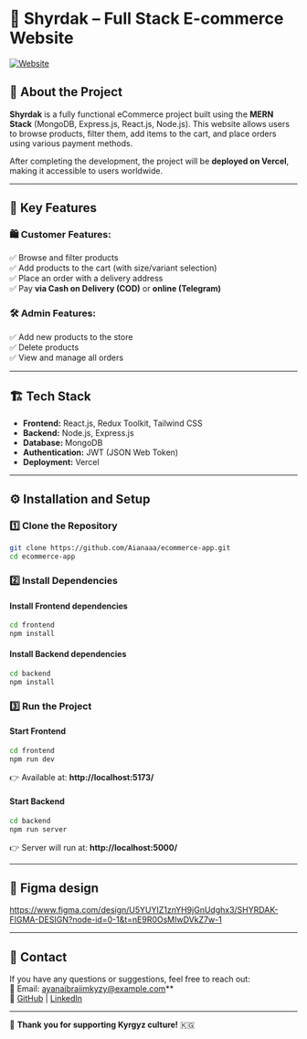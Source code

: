 

# 🛒 Shyrdak – Full Stack E-commerce Website  

[![Website](https://img.shields.io/badge/Live%20Demo-ecommerce--frontend--ten--beige.vercel.app-blue)](https://ecommerce-frontend-ten-beige.vercel.app/)

## 📌 About the Project  

**Shyrdak** is a fully functional eCommerce project built using the **MERN Stack** (MongoDB, Express.js, React.js, Node.js). This website allows users to browse products, filter them, add items to the cart, and place orders using various payment methods.  

After completing the development, the project will be **deployed on Vercel**, making it accessible to users worldwide.  

---

## 🚀 Key Features  

### 🛍️ Customer Features:  
✅ Browse and filter products  
✅ Add products to the cart (with size/variant selection)  
✅ Place an order with a delivery address  
✅ Pay **via Cash on Delivery (COD)** or **online (Telegram)**  

### 🛠️ Admin Features:  
✅ Add new products to the store  
✅ Delete products  
✅ View and manage all orders  

---

## 🏗️ Tech Stack  

- **Frontend:** React.js, Redux Toolkit, Tailwind CSS  
- **Backend:** Node.js, Express.js  
- **Database:** MongoDB  
- **Authentication:** JWT (JSON Web Token)  
- **Deployment:** Vercel   

---

## ⚙️ Installation and Setup  

### 1️⃣ Clone the Repository  
```bash
git clone https://github.com/Aianaaa/ecommerce-app.git
cd ecommerce-app
```

### 2️⃣ Install Dependencies  

#### Install **Frontend** dependencies  
```bash
cd frontend
npm install
```

#### Install **Backend** dependencies  
```bash
cd backend
npm install
```

### 3️⃣ Run the Project  

#### Start **Frontend**  
```bash
cd frontend
npm run dev
```
👉 Available at: **http://localhost:5173/**  

#### Start **Backend**  
```bash
cd backend
npm run server
```
👉 Server will run at: **http://localhost:5000/**  

---

## 📌 Figma design  
https://www.figma.com/design/U5YUYIZ1znYH9jGnUdghx3/SHYRDAK-FIGMA-DESIGN?node-id=0-1&t=nE9R0OsMIwDVkZ7w-1

---

## 📩 Contact  

If you have any questions or suggestions, feel free to reach out:  
📧 Email: ayanaibraiimkyzy@example.com**  
🔗 [GitHub](https://github.com/Aianaaa) | [LinkedIn](https://www.linkedin.com/in/aianai/)

---

💙 **Thank you for supporting Kyrgyz culture!** 🇰🇬  

